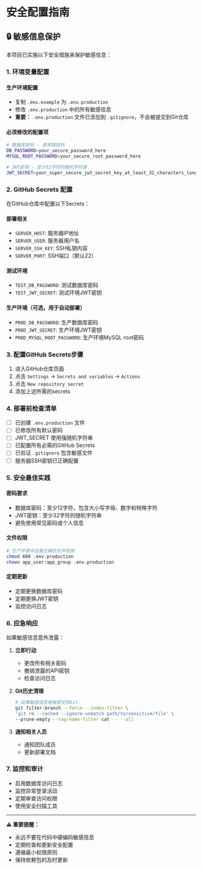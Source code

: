 # 安全配置指南

## 🔒 敏感信息保护

本项目已实施以下安全措施来保护敏感信息：

### 1. 环境变量配置

#### 生产环境配置
- 复制 `.env.example` 为 `.env.production`
- 修改 `.env.production` 中的所有敏感信息
- **重要：** `.env.production` 文件已添加到 `.gitignore`，不会被提交到Git仓库

#### 必须修改的配置项
```bash
# 数据库密码 - 使用强密码
DB_PASSWORD=your_secure_password_here
MYSQL_ROOT_PASSWORD=your_secure_root_password_here

# JWT密钥 - 至少32字符的随机字符串
JWT_SECRET=your_super_secure_jwt_secret_key_at_least_32_characters_long
```

### 2. GitHub Secrets 配置

在GitHub仓库中配置以下Secrets：

#### 部署相关
- `SERVER_HOST`: 服务器IP地址
- `SERVER_USER`: 服务器用户名
- `SERVER_SSH_KEY`: SSH私钥内容
- `SERVER_PORT`: SSH端口（默认22）

#### 测试环境
- `TEST_DB_PASSWORD`: 测试数据库密码
- `TEST_JWT_SECRET`: 测试环境JWT密钥

#### 生产环境（可选，用于自动部署）
- `PROD_DB_PASSWORD`: 生产数据库密码
- `PROD_JWT_SECRET`: 生产环境JWT密钥
- `PROD_MYSQL_ROOT_PASSWORD`: 生产环境MySQL root密码

### 3. 配置GitHub Secrets步骤

1. 进入GitHub仓库页面
2. 点击 `Settings` → `Secrets and variables` → `Actions`
3. 点击 `New repository secret`
4. 添加上述所需的secrets

### 4. 部署前检查清单

- [ ] 已创建 `.env.production` 文件
- [ ] 已修改所有默认密码
- [ ] JWT_SECRET 使用强随机字符串
- [ ] 已配置所有必需的GitHub Secrets
- [ ] 已验证 `.gitignore` 包含敏感文件
- [ ] 服务器SSH密钥已正确配置

### 5. 安全最佳实践

#### 密码要求
- 数据库密码：至少12字符，包含大小写字母、数字和特殊字符
- JWT密钥：至少32字符的随机字符串
- 避免使用常见密码或个人信息

#### 文件权限
```bash
# 生产环境中设置正确的文件权限
chmod 600 .env.production
chown app_user:app_group .env.production
```

#### 定期更新
- 定期更换数据库密码
- 定期更换JWT密钥
- 监控访问日志

### 6. 应急响应

如果敏感信息意外泄露：

1. **立即行动**
   - 更改所有相关密码
   - 撤销泄露的API密钥
   - 检查访问日志

2. **Git历史清理**
   ```bash
   # 如果敏感信息曾被提交到Git
   git filter-branch --force --index-filter \
   'git rm --cached --ignore-unmatch path/to/sensitive/file' \
   --prune-empty --tag-name-filter cat -- --all
   ```

3. **通知相关人员**
   - 通知团队成员
   - 更新部署文档

### 7. 监控和审计

- 启用数据库访问日志
- 监控异常登录活动
- 定期审查访问权限
- 使用安全扫描工具

---

**⚠️ 重要提醒：**
- 永远不要在代码中硬编码敏感信息
- 定期检查和更新安全配置
- 遵循最小权限原则
- 保持依赖包的及时更新